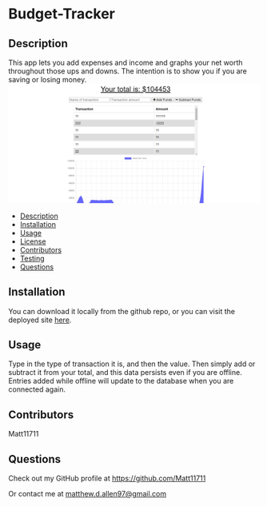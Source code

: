 # Budget-Tracker

## Description

This app lets you add expenses and income and graphs your net worth throughout those ups and downs. The intention is to show you if you are saving or losing money.
![Screenshot of the budget tracking app  with various expenses and deposts](./screenshot/screenshot.PNG)

- [Description](#description)
- [Installation](#installation)
- [Usage](#usage)
- [License](#license)
- [Contributors](#contributors)
- [Testing](#testing)
- [Questions](#questions)

## Installation

You can download it locally from the github repo, or you can visit the deployed site [here](https://lit-thicket-68789.herokuapp.com/).

## Usage

Type in the type of transaction it is, and then the value. Then simply add or subtract it from your total, and this data persists even if you are offline. Entries added while offline will update to the database when you are connected again.

## Contributors

Matt11711

## Questions

Check out my GitHub profile at https://github.com/Matt11711

Or contact me at matthew.d.allen97@gmail.com

